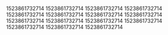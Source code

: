1523861732714
1523861732714
1523861732714
1523861732714
1523861732714
1523861732714
1523861732714
1523861732714
1523861732714
1523861732714
1523861732714
1523861732714
1523861732714
1523861732714
1523861732714